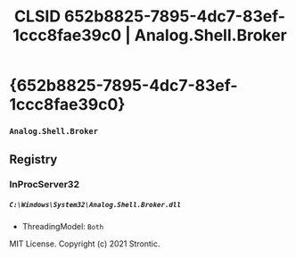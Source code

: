 ﻿---
title: "CLSID 652b8825-7895-4dc7-83ef-1ccc8fae39c0 | Analog.Shell.Broker"
excerpt: What is COM-Object CLSID 652b8825-7895-4dc7-83ef-1ccc8fae39c0?
---

# {652b8825-7895-4dc7-83ef-1ccc8fae39c0}

### `Analog.Shell.Broker`

## Registry


### InProcServer32

##### `C:\Windows\System32\Analog.Shell.Broker.dll`
* ThreadingModel: `Both`

MIT License. Copyright (c) 2021 Strontic.


